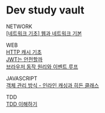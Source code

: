 # Dev study vault

NETWORK<br>
[[네트워크 기초] 웹과 네트워크 기본](/qdd/NETWORK/[네트워크%20기초]%20웹과%20네트워크%20기본.md)<br>

WEB<br>
[HTTP 캐시 기초](/qdd/WEB/HTTP%20캐시%20기초.md)<br>
[JWT는 안전할까](/qdd/WEB/JWT는%20안전할까.md)<br>
[브라우저 동작 원리와 이벤트 루프](/qdd/WEB/브라우저%20동작%20원리와%20이벤트%20루프.md)<br>

JAVASCRIPT<br>
[객체 관리 방식 - 인라인 캐싱과 히든 클래스](/qdd/JAVASCRIPT/객체%20관리%20방식%20-%20인라인%20캐싱과%20히든%20클래스.md)<br>

TDD<br>
[TDD 이해하기](/qdd/TEST-DRIVEN-DEVELOPMENT/TDD%20이해하기.md)<br>
